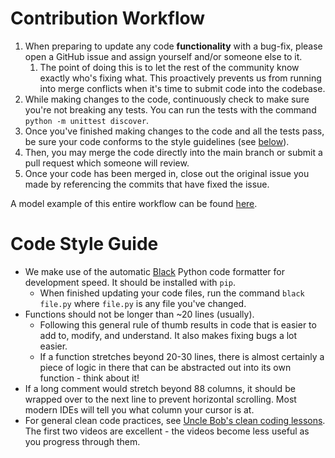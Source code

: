 # Contribution Workflow

1. When preparing to update any code **functionality** with a bug-fix, please open a GitHub issue and assign yourself and/or someone else to it.
   1. The point of doing this is to let the rest of the community know exactly who's fixing what. This proactively prevents us from running into merge conflicts when it's time to submit code into the codebase.
1. While making changes to the code, continuously check to make sure you're not breaking any tests. You can run the tests with the command `python -m unittest discover`.
1. Once you've finished making changes to the code and all the tests pass, be sure your code conforms to the style guidelines (see [below](#code-style-guide)).
1. Then, you may merge the code directly into the main branch or submit a pull request which someone will review.
1. Once your code has been merged in, close out the original issue you made by referencing the commits that have fixed the issue.

A model example of this entire workflow can be found [here](https://github.com/AI4Finance-Foundation/ElegantRL/issues/116).

# Code Style Guide

- We make use of the automatic [Black](https://black.readthedocs.io/en/stable/) Python code formatter for development speed. It should be installed with `pip`.
  - When finished updating your code files, run the command `black file.py` where `file.py` is any file you've changed.
- Functions should not be longer than ~20 lines (usually).
  - Following this general rule of thumb results in code that is easier to add to, modify, and understand. It also makes fixing bugs a lot easier.
  - If a function stretches beyond 20-30 lines, there is almost certainly a piece of logic in there that can be abstracted out into its own function - think about it!
- If a long comment would stretch beyond 88 columns, it should be wrapped over to the next line to prevent horizontal scrolling. Most modern IDEs will tell you what column your cursor is at.
- For general clean code practices, see [Uncle Bob's clean coding lessons](https://www.youtube.com/playlist?list=PLmmYSbUCWJ4x1GO839azG_BBw8rkh-zOj). The first two videos are excellent - the videos become less useful as you progress through them.

